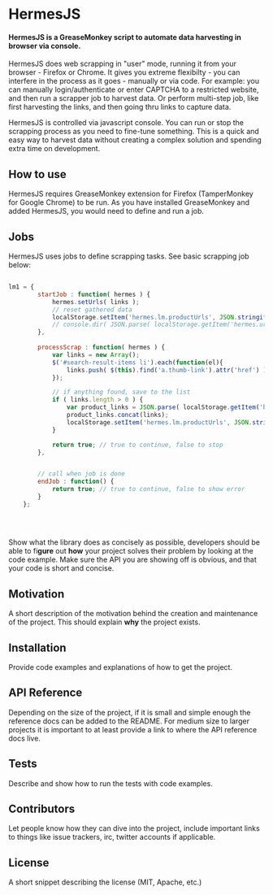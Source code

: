 # HermesJS

#### HermesJS is a GreaseMonkey script to automate data harvesting in browser via console.

HermesJS does web scrapping in "user" mode, running it from your browser - Firefox or Chrome. It gives you extreme flexibilty - you can interfere in the process as it goes - manually or via code. For example: you can manually login/authenticate or enter CAPTCHA to a restricted website, and then run a scrapper job to harvest data. Or perform multi-step job, like first harvesting the links, and then going thru links to capture data. 

HermesJS is controlled via javascript console. You can run or stop the scrapping process as you need to fine-tune something. This is a quick and easy way to harvest data without creating a complex solution and spending extra time on development.

## How to use

HermesJS requires GreaseMonkey extension for Firefox (TamperMonkey for Google Chrome) to be run. 
As you have installed GreaseMonkey and added HermesJS, you would need to define and run a job. 

## Jobs

HermesJS uses jobs to define scrapping tasks. See basic scrapping job below:

```javascript

lm1 = {
        startJob : function( hermes ) {
            hermes.setUrls( links );
            // reset gathered data
            localStorage.setItem('hermes.lm.productUrls', JSON.stringify([]) );
            // console.dir( JSON.parse( localStorage.getItem('hermes.urls') ) );
        },
        
        processScrap : function( hermes ) {
            var links = new Array();
            $('#search-result-items li').each(function(el){
                links.push( $(this).find('a.thumb-link').attr('href') ) ;
            });

            // if anything found, save to the list
            if ( links.length > 0 ) {
                var product_links = JSON.parse( localStorage.getItem('hermes.lm.productUrls') );
                product_links.concat(links);
                localStorage.setItem('hermes.lm.productUrls', JSON.stringify(product_links) );
            }

            return true; // true to continue, false to stop
        },


        // call when job is done
        endJob : function() {
            return true; // true to continue, false to show error
        }
    };
    
    
    
```

Show what the library does as concisely as possible, developers should be able to fi**gure** out **how** your project solves their problem by looking at the code example. Make sure the API you are showing off is obvious, and that your code is short and concise.

## Motivation

A short description of the motivation behind the creation and maintenance of the project. This should explain **why** the project exists.

## Installation

Provide code examples and explanations of how to get the project.

## API Reference

Depending on the size of the project, if it is small and simple enough the reference docs can be added to the README. For medium size to larger projects it is important to at least provide a link to where the API reference docs live.

## Tests

Describe and show how to run the tests with code examples.

## Contributors

Let people know how they can dive into the project, include important links to things like issue trackers, irc, twitter accounts if applicable.

## License

A short snippet describing the license (MIT, Apache, etc.)

